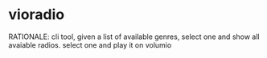 # vioradio

RATIONALE: cli tool, given a list of available genres, select one and show all avaiable radios. select one and play it on volumio
